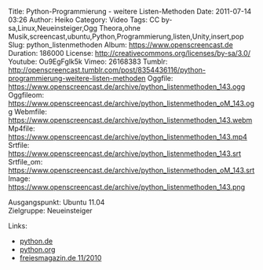 Title: Python-Programmierung - weitere Listen-Methoden
Date: 2011-07-14 03:26
Author: Heiko
Category: Video
Tags: CC by-sa,Linux,Neueinsteiger,Ogg Theora,ohne Musik,screencast,ubuntu,Python,Programmierung,listen,Unity,insert,pop
Slug: python_listenmethoden
Album: https://www.openscreencast.de
Duration: 186000
License: http://creativecommons.org/licenses/by-sa/3.0/
Youtube: Ou9EgFglk5k
Vimeo: 26168383
Tumblr: http://openscreencast.tumblr.com/post/8354436116/python-programmierung-weitere-listen-methoden
Oggfile: https://www.openscreencast.de/archive/python_listenmethoden_143.ogg
Oggfileom: https://www.openscreencast.de/archive/python_listenmethoden_oM_143.ogg
Webmfile: https://www.openscreencast.de/archive/python_listenmethoden_143.webm
Mp4file: https://www.openscreencast.de/archive/python_listenmethoden_143.mp4
Srtfile: https://www.openscreencast.de/archive/python_listenmethoden_143.srt
Srtfile_om: https://www.openscreencast.de/archive/python_listenmethoden_oM_143.srt
Image: https://www.openscreencast.de/archive/python_listenmethoden_143.png

Ausgangspunkt: Ubuntu 11.04  
Zielgruppe: Neueinsteiger  

Links:

  * [python.de](http://www.python.de "Link zu Python.de")
  * [python.org](http://www.python.org "Link zu Python.org")
  * [freiesmagazin.de 11/2010](http://www.freiesmagazin.de/freiesMagazin-2010-11 "Link zu freiesmagazin.de")


